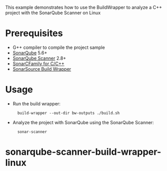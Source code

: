 This example demonstrates how to use the BuildWrapper to analyze a C++ project with the SonarQube Scanner on Linux

Prerequisites
=============
* G++ compiler to compile the project sample
* [SonarQube](http://www.sonarqube.org/downloads/) 5.6+
* [SonarQube Scanner](https://redirect.sonarsource.com/doc/install-configure-scanner.html) 2.8+
* [SonarCFamily for C/C++](https://www.sonarsource.com/why-us/products/codeanalyzers/sonarcfamilyforcpp.html)
* [SonarSource Build Wrapper](https://docs.sonarqube.org/pages/viewpage.action?pageId=7996665docs)

Usage
=====
* Run the build wrapper:

        build-wrapper --out-dir bw-outputs ./build.sh

* Analyze the project with SonarQube using the SonarQube Scanner:

        sonar-scanner
# sonarqube-scanner-build-wrapper-linux
